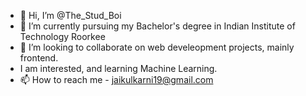 - 👋 Hi, I’m @The_Stud_Boi
- 🌱 I’m currently pursuing my Bachelor's degree in Indian Institute of Technology Roorkee
- 💞️ I’m looking to collaborate on web develeopment projects, mainly frontend.
- I am interested, and learning Machine Learning.
- 📫 How to reach me - jaikulkarni19@gmail.com

<!---
Jai-1-code/Jai-1-code is a ✨ special ✨ repository because its `README.md` (this file) appears on your GitHub profile.
You can click the Preview link to take a look at your changes.
--->
